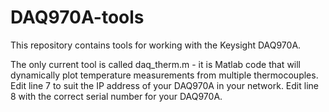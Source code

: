 # DAQ970A-tools

This repository contains tools for working with the Keysight DAQ970A.

The only current tool is called daq_therm.m - it is Matlab code that will dynamically plot temperature measurements from multiple thermocouples.
Edit line 7 to suit the IP address of your DAQ970A in your network. Edit line 8 with the correct serial number for your DAQ970A.
